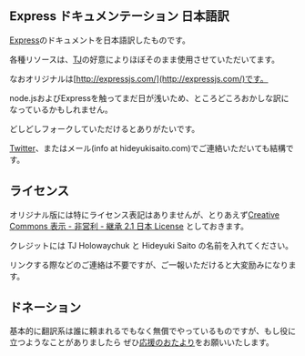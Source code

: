 Express ドキュメンテーション 日本語訳
---------------------------------

[Express](https://github.com/visionmedia/express)のドキュメントを日本語訳したものです。

各種リソースは、[TJ](https://github.com/visionmedia)の好意によりほぼそのまま使用させていただいてます。

なおオリジナルは[http://expressjs.com/](http://expressjs.com/)です。

node.jsおよびExpressを触ってまだ日が浅いため、ところどころおかしな訳になっているかもしれません。

どしどしフォークしていただけるとありがたいです。

[Twitter](http://twitter.com/#!/hideyukisaito)、またはメール(info at hideyukisaito.com)でご連絡いただいても結構です。

ライセンス
---------

オリジナル版には特にライセンス表記はありませんが、とりあえず[Creative Commons 表示 - 非営利 - 継承 2.1 日本 License](http://creativecommons.org/licenses/by-nc-sa/2.1/jp/)
としておきます。

クレジットには TJ Holowaychuk と Hideyuki Saito の名前を入れてください。

リンクする際などのご連絡は不要ですが、ご一報いただけると大変励みになります。

ドネーション
----------

基本的に翻訳系は誰に頼まれるでもなく無償でやっているものですが、もし役に立つようなことがありましたら
ぜひ[応援のおたより](http://www.amazon.co.jp/registry/wishlist/2MOH5OF7IXF0E/ref=cm_wl_rlist_go)をお願いいたします。